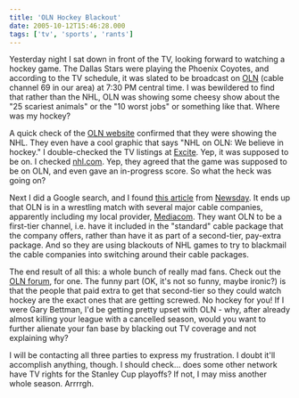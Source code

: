 ```yaml
---
title: 'OLN Hockey Blackout'
date: 2005-10-12T15:46:28.000
tags: ['tv', 'sports', 'rants']
---
```


Yesterday night I sat down in front of the TV, looking forward to watching a hockey game. The Dallas Stars were playing the Phoenix Coyotes, and according to the TV schedule, it was slated to be broadcast on [OLN](http://www.olntv.com) (cable channel 69 in our area) at 7:30 PM central time. I was bewildered to find that rather than the NHL, OLN was showing some cheesy show about the "25 scariest animals" or the "10 worst jobs" or something like that. Where was my hockey?

A quick check of the [OLN website](http://www.olntv.com) confirmed that they were showing the NHL. They even have a cool graphic that says "NHL on OLN: We believe in hockey." I double-checked the TV listings at [Excite](http://www.excite.com). Yep, it was supposed to be on. I checked [nhl.com](http://www.nhl.com). Yep, they agreed that the game was supposed to be on OLN, and even gave an in-progress score. So what the heck was going on?

Next I did a Google search, and I found [this article](http://www.newsday.com/sports/columnists/ny-spzip234394749aug23,0,7220593.column?coll=ny-sports-columnists) from [Newsday](http://www.newsday.com). It ends up that OLN is in a wrestling match with several major cable companies, apparently including my local provider, [Mediacom](http://www.mediacomcc.com). They want OLN to be a first-tier channel, i.e. have it included in the "standard" cable package that the company offers, rather than have it as part of a second-tier, pay-extra package. And so they are using blackouts of NHL games to try to blackmail the cable companies into switching around their cable packages.

The end result of all this: a whole bunch of really mad fans. Check out the [OLN forum](http://ww2.olntv.com/olnbb/index.php), for one. The funny part (OK, it's not so funny, maybe ironic?) is that the people that paid extra to get that second-tier so they could watch hockey are the exact ones that are getting screwed. No hockey for you! If I were Gary Bettman, I'd be getting pretty upset with OLN - why, after already almost killing your league with a cancelled season, would you want to further alienate your fan base by blacking out TV coverage and not explaining why?

I will be contacting all three parties to express my frustration. I doubt it'll accomplish anything, though. I should check... does some other network have TV rights for the Stanley Cup playoffs? If not, I may miss another whole season. Arrrrgh.
